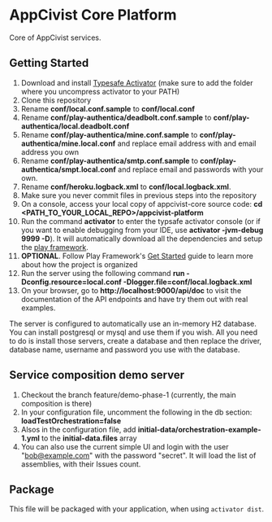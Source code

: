 # AppCivist Core Platform

Core of AppCivist services. 

## Getting Started

1. Download and install [Typesafe Activator][3] (make sure to add the folder where you uncompress activator to your PATH)
2. Clone this repository
3. Rename **conf/local.conf.sample** to **conf/local.conf**
4. Rename **conf/play-authentica/deadbolt.conf.sample** to **conf/play-authentica/local.deadbolt.conf**
5. Rename **conf/play-authentica/mine.conf.sample** to **conf/play-authentica/mine.local.conf** and replace email address with and email address you own 
6. Rename **conf/play-authentica/smtp.conf.sample** to **conf/play-authentica/smpt.local.conf** and replace email and passwords with your own. 
6. Rename **conf/heroku.logback.xml** to **conf/local.logback.xml**. 
7. Make sure you never commit files in previous steps into the repository 
8. On a console, access your local copy of appcivist-core source code: **cd <PATH_TO_YOUR_LOCAL_REPO>/appcivist-platform**
9. Run the command **activator** to enter the typsafe activator console (or if you want to enable debugging from your IDE, use **activator -jvm-debug 9999 -D**). It will automatically download all the dependencies and setup the [play framework][1].  
10. **OPTIONAL**. Follow Play Framework's [Get Started][2] guide to learn more about how the project is organized
11. Run the server using the following command **run -Dconfig.resource=local.conf -Dlogger.file=conf/local.logback.xml**
12. On your browser, go to **http://localhost:9000/api/doc** to visit the documentation of the API endpoints and have try them out with real examples. 

The server is configured to automatically use an in-memory H2 database. You can install postgresql or mysql and use them if you wish. All you need to do is install those servers, create a database and then replace the driver, database name, username and password you use with the database. 

## Service composition demo server

1. Checkout the branch feature/demo-phase-1 (currently, the main composition is there)
2. In your configuration file, uncomment the following in the db section: **loadTestOrchestration=false**     
3. Alsos in the configuration file, add **initial-data/orchestration-example-1.yml** to the **initial-data.files** array
10. You can also use the current simple UI and login with the user "bob@example.com" with the password "secret". It will load the list of assemblies, with their Issues count. 

## Package 

This file will be packaged with your application, when using `activator dist`.


[1]: https://www.playframework.com/
[2]: https://www.playframework.com/documentation/2.3.x/Home
[3]: http://typesafe.com/get-started
[4]: https://www.getpostman.com/
